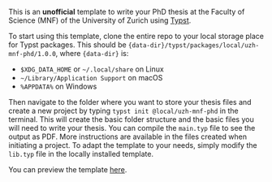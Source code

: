 This is an **unofficial** template to write your PhD thesis at the Faculty of Science (MNF) of the University of Zurich using [Typst](https://typst.app/).

To start using this template, clone the entire repo to your local storage place for Typst packages. This should be `{data-dir}/typst/packages/local/uzh-mnf-phd/1.0.0`, where `{data-dir}` is:
- `$XDG_DATA_HOME` or `~/.local/share` on Linux
- `~/Library/Application Support` on macOS
- `%APPDATA%` on Windows

Then navigate to the folder where you want to store your thesis files and create a new project by typing `typst init @local/uzh-mnf-phd` in the terminal. This will create the basic folder structure and the basic files you will need to write your thesis. You can compile the `main.typ` file to see the output as PDF. More instructions are available in the files created when initiating a project. To adapt the template to your needs, simply modify the `lib.typ` file in the locally installed template.

You can preview the template [here](src/main.pdf).